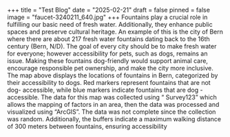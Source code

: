 +++
title = "Test Blog"
date = "2025-02-21"
draft = false
pinned = false
image = "faucet-3240211_640.jpg"
+++
Fountains play a crucial role in fulfilling our basic need of fresh water. Additionally, they enhance public spaces and preserve cultural heritage. An example of this is the city of Bern where there are about 217 fresh water fountains dating back to the 16th century (Bern, N/D). The goal of every city should be to make fresh water for everyone; however accessibility for pets, such as dogs, remains an issue. Making these fountains dog-friendly would support animal care, encourage responsible pet ownership, and make the city more inclusive. The map above displays the locations of fountains in Bern, categorized by their accessibility to dogs. Red markers represent fountains that are not dog- accessible, while blue markers indicate fountains that are dog - accessible. The data for this map was collected using “ Survey123” which allows the mapping of factors in an area, then the data was processed and visualized using “ArcGIS”. The data was not complete since the collection was random. Additionally, the buffers indicate a maximum walking distance of 300 meters between fountains, ensuring accessibility